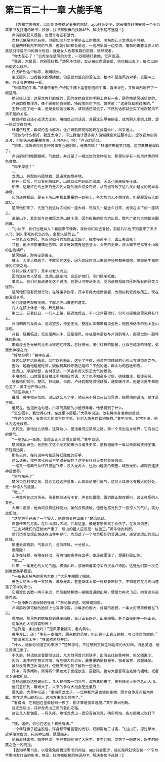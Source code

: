 # 第二百二十一章 大能手笔
        【告知苹果书友，以后能免费稳定看书的网站、app只会更少，站长推荐赶快安装一个专为苹果书友打造的听书，换源，找书都很棒的换源APP，解决书荒不迷路！】
       卢诗韵笑起来很甜，也很青春富有活力。
       而林诺依虽然也有笑，但却如同万丈冰雪圣山上的雪莲，冷艳而让人觉得高不可攀。
       这是两种截然不同的气质，但她们却相处融洽，一边用早餐一边交流，蓬勃的青春与惊人的美貌引得餐厅中的男士侧目，就是女人也都羡慕的回首，悄然观看。
       “你太花心了！”白虎坐在楚风的对面，一双眼睛盯着他，低声说道。
       “我说，大舅哥，你别冤枉我。”楚风不怵他，自从被白虎误会后，他也豁出去了，每次见到他都这么称呼。
       白虎听到这个称呼，眼睛喷火。
       毫无疑问，白虎每次都想揍他，但是武力值真的没法比，根本不是楚风的对手，真要冲上去，估计会先被揍一顿。
       “很漂亮的手串。”林诺依看到卢诗韵手腕上晶莹剔透的手串，露出讶色，并很自然地扫了一眼楚风。
       她已经认出，这是龙角打磨成的，因为在她白皙的手腕上也有一条，是昨晚楚风送给他的。
       卢诗韵得意洋洋，像个骄傲的白天鹅，扬起雪白的下巴，微笑道：“这是我勒索过来的。”
       王静也送了她一条，但是最后她没敢收，请陆通还回去了，不然的话那就坐实了她跟楚风不清不楚的关系。
       她觉得自己还小还活力无穷，用她自己的话说，真要这么早被绑定，成为别人家的儿媳，想一想就觉得恐怖。
       林诺依轻笑，瞬间的雪山解冻，让卢诗韵都觉得她现在异常灿烂，风采迷人。
       “诺依你什么都好，就是太冷了，不过我估计很多男人偏偏就喜欢征服冰山，想改变为热情澎湃，但到头来都要被冻伤，无可奈何，哈！”卢诗韵调侃。
       “别闹。我听说你对各种烤串有心理阴影，是真的吗？”林诺依带着笑打趣，这可真算是调戏了。
       卢诗韵顿时瞪圆眼睛，气鼓鼓，并且望了一眼远处的食物吧台，那里似乎有一些烧烤类的特色食物。
       “你不厚道！”
       ……
       龙虎山，典型的丹霞地貌，是道家的发祥地。
       挖开土层后，可以看到殷红色，山体以红色砂砾岩组成，因此也带来很多传说。
       相传，这是红色的土质乃是古代大能的秘血浸染而成，从而也导致了这片灵山越发的诡异与神奇。
       它为道教祖庭，是天下名山中极其重要的一处密土，各大势力无不想攻克，但是却没有人能成功。
       楚风他们来了，先是飞到这片区域的一座大城，而后又一路坐车过来，出现在山下的一座镇上。
       说是山下，其实如今也相距龙虎山数十里，因为折叠的空间的出现，整片广袤的大地都天翻地覆。
       “小伙子，你们也是异人？看起来不像啊，我劝你们别去冒险，前前后后也不知道来了多少人马，到头来死的死伤的伤，全都失望而去。”
       一位老汉劝楚风，告诉他如今的龙虎山太凶了，根本接近不了，谁上去谁死！
       并且，他小声而谨慎地告知，如果是妖魔鬼怪去登山，会死的更惨，那山脚下经常有小山般的生物横尸。
       楚风知道，那肯定是兽王。
       镇上，大半人都逃了，不敢呆在这里，因为这段时间以来各种怪物都来借宿，简直是牛鬼蛇神的汇聚之地。
       只有少数人留下，其中以老人为主。
       因为这些老人坚信，龙虎山是圣地，会庇护他们，专门镇杀妖魔。
       事实上，他们也知道进化这个说法，但更认可神话传说，坚信道教祖庭可压制所有的异类与怪物。
       楚风他们没有贸然行动，在等援手到来，其中有两大绝世强者，为西伯利亚虎与凤王，现在都没现身呢。
       他们准备先观察地貌，了解龙虎山真正的虚实。
       几人在镇上休息一晚，养足精神。
       第二日，迎着红日，一行人上路，接近龙虎山，不一定非要攻打，但可以接触这里究竟有什么。
       沐浴朝霞的龙虎山，远远望去，神圣无比，整座山体都带着淡金色，宛若神话中的无上圣山浮现。
       并且，随着临近，无论是两头牛，还是楚风，亦或是林诺依与卢诗韵等人，都感觉到一股特殊的脉动。
       带着淡金色光晕的龙虎山宛若在呼吸，吞吐阳光，接引红日的能量，让自己越发的神圣，弥漫出神秘之力。
       “好地方啊！”黄牛叹道。
       就这么站在远处看着，就可以判断出，这里了不得，他漂亮而精致的小脸上写满惊奇之色。
       因为，越看他越是吃惊，疑似有某种呼吸法烙印？不然的话，群山为何吞吐朝霞。
       龙虎山，摩崖峭壁，古树苍劲，一派古朴而又恢宏大气的景象。
       不用多想，山体跟昔日相比不可同日而语，大了也不知道多少倍，磅礴雄浑，抵住天穹。
       随着他们前行，楚风、林诺依、白虎、卢诗韵都觉得很舒服，通体暖洋洋，但是大黑牛却脸色变了，黄牛也严阵以待。
       “镇压异类！”
       最后，黄牛咬牙切齿，说出这么几个字，他从来不将自己归位异类，按照他的说法，他才是正统。
       但现在，他道出这句话，白净而美丽的小脸很难看，他感觉到了什么。
       “怎么回事，我觉得心悸，在这里不舒服。”大黑牛说道，他有种浑身发寒的感觉。
       “在这个地方，有古代大能留下的手笔，针对人族外的其他族群。”黄牛冷笑，非常不满，他认为这是歧视。
       尤其是，像他这么骄傲，还算幼小，便活着闯过禁忌之路，第一个来到这片世界，它有自己的傲气。
       “一座名山一条路，龙虎山让人又恨又爱啊。”黄牛自语。
       楚风露出讶色，他想到了这个地方的来历与诸多史实，道教祖庭中一直以来都有天师坐镇，不轻易远离。
       那些天师，在传说中可都是降妖除魔的好手。
       这么说来，那些古代传闻不见得是假的？这里有针对异类的能量残留。
       一缕又一缕紫气从红日那里飞来，没入龙虎山，让此山越发的恢宏，绽放光彩，如同要连接神话世界。
       “紫气东来？”
       楚风只在封禅之地、昆仑见过这种景象，山体自动接引紫气，这对人体进化有极大的好处，是一种惊人的能量。
       “嗷……”
       一声龙吟在远方传来，带着愤怒还有不甘，声音如雷霆，震的群山都在颤抖，这让在场的人变色。
       大黑牛震惊，他自问没有这种能力，虽然没有接触，但是他感觉到了一股惊人的气机，实力远超他。
       “这地方早已来了一个狠人，绝世强者在出击？”楚风惊疑。
       声音传来的方向，在后山那片区域，并非这里，像是有恐怖高手负伤了，在发泄愤懑。
       “正山对我们的压制太严重了，后山的猛人应该是一位兽王。”黄牛做出判断。
       他们绕着龙虎山快速在山林中穿行，而后选了一个地势极佳的普通山峰，遥望龙虎山的后山区域。
       那里云蒸霞蔚，气象非凡，龙吟阵阵，十分骇人。
       轰隆隆！
       山体在轻颤，谷地在抖动，有可怕的高手在出手，像是被困住了，想要打破山体。
       “嗷……”
       后来，一条黑色的大蛇飞起，横渡山岭，那场面着实惊呆白虎与卢诗韵，这是他们第一次见到绝世高手横空。
       “一条长着犄角的黑色大蛇！”大黑牛瞪圆了眼睛。
       黑色大蛇头上有一支独角，满身是血，甚至身体上某一处都要断裂了，不知道它在龙虎山遭遇了怎样的攻击。
       它横渡出去数一两千米远，而后躯体稍微一接触普通的山峰，便借力再次飞起，向着远方逃遁而去。
       “一位挣断六道枷锁的强者！”林诺依说道，她微蹙娥眉。
       卢诗韵吹弹可破的脸颊上也写满惊容，小嘴张的很大，异常的震撼，一条大蛇简直像是在飞天。
       偶尔间，那黑色的蛇躯刮到悬崖峭壁，会让山石粉碎，山崖崩塌，甚至直接削平一座山头。
       这条黑色大蛇非常恐怖！
       “这算是一条蛟龙吗？”楚风带着疑问，看向黄牛。
       黄牛开口，道：“生有一支独角，脱离蛇的范畴，但还算不上真正的蛟，可以称之为蛟蛇。”
       “南海黑龙太子！”林诺依忽然开口。
       “什么，诺依你知道它的来历？”楚风惊讶，不过想到天神生物这样的大财阀，消息灵通，他又觉得正常了。
       不久前，林诺依还曾跟他说过，几大财阀曾计划联手，出海去找扶桑神树，但又搁置了。
       因为，海中的生物太可怕，有些强大的过头，最重要的是数量多，强者如林，远超陆地。
       虽然没有真正出海远行，但是天神生物了解到一些消息。
       其中，有传闻称，南海有个黑龙太子曾经放言，要登陆，抢夺大雷音寺这处佛门祖地，或者攻下道教祖庭。
       当林诺依将这些说出后，几人都倒吸一口冷气，海族真的来了，要到陆地上争夺名山大川。
       他们意识到，麻烦大了，未来的争夺大战会无比激烈！
       很久后，大黑牛叹道：“南海黑龙太子，一位挣断六道枷锁的生物，刚才身体差点断为两截，死在龙虎山的后山，这地方未免太恐怖了。”
       “看得出，它被困在里最起码一夜了，刚才算是侥幸逃脱。”黄牛做出判断。
       这还是后山，并非龙虎山正面的登山之路。
       这让几人都皱眉，一阵头疼，难怪龙虎山一直没有被攻克，确实可怕，各方都难以攻打下来。
       “咦，诺依，你也在这里？真是有缘。”
       一个年轻男子超尘脱俗，浑身都带着晶莹的光彩，双脚离地三寸高，飞过山石，掠过草木，近乎凌空虚渡，宛若神仙般，飘飘而来。
       他看着林诺依，眼神热切，不经意间他扫了大黑牛、黄牛几眼，又瞥了一眼楚风，眼中的轻蔑之色一闪而逝。
       【告知苹果书友，以后能免费稳定看书的网站、app只会更少，站长推荐赶快安装一个专为苹果书友打造的听书，换源，找书都很棒的换源APP，解决书荒不迷路！】